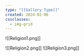 ```yaml
---
type: "[[Gallery Type]]"
created: 2024-02-06
cssclasses:
  - img-grid
---
```


![[Religion1.png]]

![[Religion2.png]]
![[Religion3.png]]
